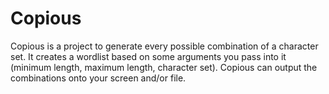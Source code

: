 # Copious
Copious is a project to generate every possible combination of a character set. It creates a wordlist based on some arguments you pass into it (minimum length, maximum length, character set). Copious can output the combinations onto your screen and/or file.  
